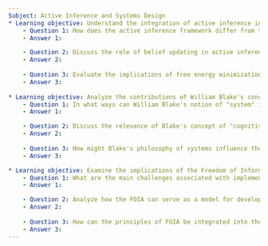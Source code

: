 ```yaml
---
Subject: Active Inference and Systems Design
* Learning objective: Understand the integration of active inference in multi-agent systems.
    - Question 1: How does the active inference framework differ from traditional reinforcement learning in terms of agent behavior and decision-making?
    - Answer 1: 

    - Question 2: Discuss the role of belief updating in active inference and how it contributes to an agent's performance in a multi-agent environment.
    - Answer 2:
    
    - Question 3: Evaluate the implications of free energy minimization on the design and functioning of active inference agents within a social simulation context.
    - Answer 3:
    
* Learning objective: Analyze the contributions of William Blake's concepts to modern systems design.
    - Question 1: In what ways can William Blake's notion of "system" inform contemporary understanding of social systems within computational frameworks?
    - Answer 1:

    - Question 2: Discuss the relevance of Blake's concept of "cognitive sovereignty" in the context of active inference and agent-based modeling.
    - Answer 2:
    
    - Question 3: How might Blake's philosophy of systems influence the ethical considerations of designing AI systems?
    - Answer 3:

* Learning objective: Examine the implications of the Freedom of Information Act (FOIA) on data transparency in systems.
    - Question 1: What are the main challenges associated with implementing the FOIA in the context of data systems and transparency?
    - Answer 1:

    - Question 2: Analyze how the FOIA can serve as a model for developing similar frameworks in other areas of governance or technology.
    - Answer 2:
    
    - Question 3: How can the principles of FOIA be integrated into the design of AI systems to enhance accountability?
    - Answer 3:
---
```

